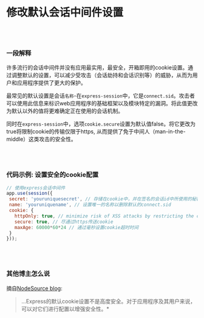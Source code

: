 # 修改默认会话中间件设置

<br/><br/>


### 一段解释

许多流行的会话中间件并没有应用最实用，最安全，开箱即用的cookie设置。通过调整默认的设置，可以减少受攻击（会话劫持和会话识别等）的威胁，从而为用户和应用程序提供了更大的保护。

最常见的默认设置是会话`名称`-在`express-session`中，它是`connect.sid`。攻击者可以使用此信息来标识web应用程序的基础框架以及模块特定的漏洞。将此值更改为默认以外的值将更难确定正在使用的会话机制。

同时在`express-session`中，选项`cookie.secure`设置为默认值false。将它更改为true将限制cookie的传输仅限于https, 从而提供了免于中间人（man-in-the-middle）这类攻击的安全性。

<br/><br/>


### 代码示例: 设置安全的cookie配置

 ```javascript
// 使用express会话中间件
app.use(session({  
  secret: 'youruniquesecret', // 存储在cookie中，并在签名的会话id中所使用的秘密字符串
  name: 'youruniquename', // 设置唯一的名称以删除默认的connect.sid
  cookie: {
    httpOnly: true, // minimize risk of XSS attacks by restricting the client from reading the cookie
    secure: true, // 尽通过https传送cookie
    maxAge: 60000*60*24 // 通过毫秒设置cookie超时时间
  }
}));
```

<br/><br/>


### 其他博主怎么说

摘自[NodeSource blog](http://nodesource.com/blog/nine-security-tips-to-keep-express-from-getting-pwned/): 
> ...Express的默认cookie设置不是高度安全。对于应用程序及其用户来说，可以对它们进行配置以增强安全性。*

<br/><br/>
